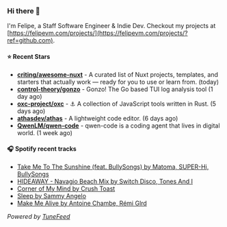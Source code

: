 ### Hi there 👋

I'm Felipe, a Staff Software Engineer & Indie Dev. Checkout my projects at [https://felipevm.com/projects/](https://felipevm.com/projects/?ref=github.com).

#### ⭐ Recent Stars
- **[criting/awesome-nuxt](https://github.com/criting/awesome-nuxt)** - A curated list of Nuxt projects, templates, and starters that actually work — ready for you to use or learn from. (today)
- **[control-theory/gonzo](https://github.com/control-theory/gonzo)** - Gonzo! The Go based TUI log analysis tool (1 day ago)
- **[oxc-project/oxc](https://github.com/oxc-project/oxc)** - ⚓ A collection of JavaScript tools written in Rust. (5 days ago)
- **[athasdev/athas](https://github.com/athasdev/athas)** - A lightweight code editor. (6 days ago)
- **[QwenLM/qwen-code](https://github.com/QwenLM/qwen-code)** - qwen-code is a coding agent that lives in digital world. (1 week ago)

#### 🎧 Spotify recent tracks
- [Take Me To The Sunshine (feat. BullySongs) by Matoma, SUPER-Hi, BullySongs](https://open.spotify.com/track/4peF3yGZAZfeOFDahi6Ig5)
- [HIDEAWAY - Navagio Beach Mix by Switch Disco, Tones And I](https://open.spotify.com/track/5m4VBlV0Brp0khQMdBrwod)
- [Corner of My Mind by Crush Toast](https://open.spotify.com/track/21UdJOwe8OVWiCvMoofjBT)
- [Sleep by Sammy Angelo](https://open.spotify.com/track/2qXTmrFyGsXSi2qSnKeoph)
- [Make Me Alive by Antoine Chambe, Rémi Glrd](https://open.spotify.com/track/2A4fHFWfCwjWPRk3x99kSv)

_Powered by [TuneFeed](https://tunefeed.app?ref=github.com)_
